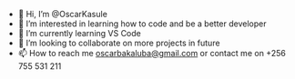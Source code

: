 - 👋 Hi, I’m @OscarKasule
- 👀 I’m interested in learning how to code and be a better developer
- 🌱 I’m currently learning VS Code
- 💞️ I’m looking to collaborate on more projects in future
- 📫 How to reach me oscarbakaluba@gmail.com or contact me on +256 755 531 211

<!---
OscarKasule/OscarKasule is a ✨ special ✨ repository because its `README.md` (this file) appears on your GitHub profile.
You can click the Preview link to take a look at your changes.
--->
